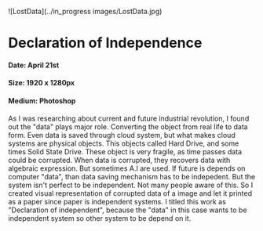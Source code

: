 ![LostData](../in_progress images/LostData.jpg)

# Declaration of Independence
#### Date: April 21st
#### Size: 1920 x 1280px
#### Medium: Photoshop

As I was researching about current and future industrial revolution, I found out the "data" plays major role. Converting the object from real life to data form. Even data is saved through cloud system, but what makes cloud systems are physical objects. This objects called Hard Drive, and some times Solid State Drive. These object is very fragile, as time passes data could be corrupted. When data is corrupted, they recovers data with algebraic expression. But sometimes A.I are used. If future is depends on computer "data", than data saving mechanism has to be indepedent. But the system isn't perfect to be independent. Not many people aware of this. So I created visual representation of corrupted data of a image and let it printed as a paper since paper is independent systems. I titled this work as "Declaration of independent", because the "data" in this case wants to be independent system so other system to be depend on it.
